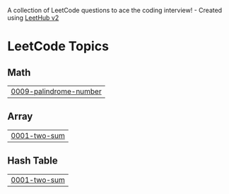 A collection of LeetCode questions to ace the coding interview! - Created using [LeetHub v2](https://github.com/arunbhardwaj/LeetHub-2.0)
<!---LeetCode Topics Start-->
# LeetCode Topics
## Math
|  |
| ------- |
| [0009-palindrome-number](https://github.com/anshit-1223/solving_leetcode_problems/tree/master/0009-palindrome-number) |
## Array
|  |
| ------- |
| [0001-two-sum](https://github.com/anshit-1223/solving_leetcode_problems/tree/master/0001-two-sum) |
## Hash Table
|  |
| ------- |
| [0001-two-sum](https://github.com/anshit-1223/solving_leetcode_problems/tree/master/0001-two-sum) |
<!---LeetCode Topics End-->